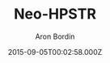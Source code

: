 ---
title: Neo-HPSTR
github: 'https://github.com/aron-bordin/neo-hpstr-jekyll-theme'
demo: 'https://aron-bordin.github.io/neo-hpstr-jekyll-theme/'
author: Aron Bordin
ssg:
  - Jekyll
cms:
  - No Cms
date: 2015-09-05T00:02:58.000Z
github_branch: master
description: ' A Jekyll blog theme'
stale: true
---